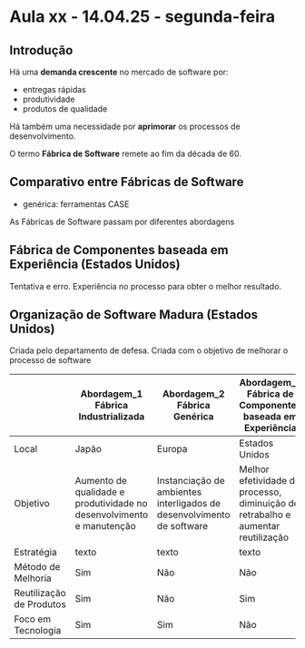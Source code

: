 # Aula xx - 14.04.25 - segunda-feira

## Introdução
Há uma **demanda crescente** no mercado de software por:
* entregas rápidas
* produtividade
* produtos de qualidade

Há também uma necessidade por **aprimorar** os processos de desenvolvimento.

O termo **Fábrica de Software** remete ao fim da década de 60.

## Comparativo entre Fábricas de Software
* genérica: ferramentas CASE

As Fábricas de Software passam por diferentes abordagens

## Fábrica de Componentes baseada em Experiência (Estados Unidos)

Tentativa e erro. Experiência no processo para obter o melhor resultado.

## Organização de Software Madura (Estados Unidos)

Criada pelo departamento de defesa.
Criada com o objetivo de melhorar o processo de software 


|  | Abordagem_1 Fábrica Industrializada | Abordagem_2 Fábrica Genérica | Abordagem_3 Fábrica de Componentes baseada em Experiência | Abordagem_4 Amadurecimento Organizacional |
| - | ---------- | ----------- | ----------- | ----------- |
| Local | Japão | Europa | Estados Unidos | Estados Unidos | 
| Objetivo | Aumento de qualidade e produtividade no desenvolvimento e manutenção | Instanciação de ambientes interligados de desenvolvimento de software | Melhor efetividade do processo, diminuição de retrabalho e aumentar reutilização | Definição de um processo efetivo, confiável e auto-evolutivo |
| Estratégia | texto | texto | texto | texto |
| Método de Melhoria | Sim | Não | Não| Sim |
| Reutilização de Produtos | Sim | Não | Sim | Não |
| Foco em Tecnologia | Sim | Sim | Não | Não |
